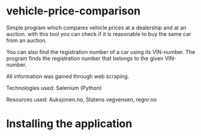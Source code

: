 # vehicle-price-comparison

Simple program which compares vehicle prices at a dealership and at an auction. with this tool you can check if it is reasonable to buy the same car from an auction.

You can also find the registration number of a car using its VIN-number. The program finds the registration number that belongs to the given VIN-number.

All information was gained through web scraping.

Technologies used: Selenium (Python)

Resources used: Auksjonen.no, Statens vegvensen, regnr.no


# Installing the application


